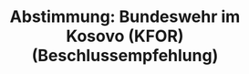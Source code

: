 ---
abstimmung:
  abstimmung: 1
  bundestagssitzung: 165
  datum: 17. Juni 2020
  legislaturperiode: 19
categories:
- Todo
data:
- title: Abstimmungsergebnis 20200617_1-data.pdf
  url: /res/2021-btw/abstimmungsergebnisse/20200617_1-data.pdf
- title: Abstimmungsergebnis 20200617_1_xls-data.xlsx
  url: /res/2021-btw/abstimmungsergebnisse/20200617_1_xls-data.xlsx
- title: Abstimmungsergebnis 20200617_1_xls-data.csv
  url: /res/2021-btw/abstimmungsergebnisse/csv/20200617_1_xls-data.csv
ergebnis:
  AfD:
    enthaltung: 0
    gesamt: 89
    ja: 0
    nein: 83
    nichtabgegeben: 6
    ungueltig: 0
  Bündnis 90/Die Grünen:
    enthaltung: 4
    gesamt: 67
    ja: 60
    nein: 2
    nichtabgegeben: 1
    ungueltig: 0
  Die Linke:
    enthaltung: 0
    gesamt: 69
    ja: 0
    nein: 64
    nichtabgegeben: 5
    ungueltig: 0
  FDP:
    enthaltung: 1
    gesamt: 80
    ja: 76
    nein: 0
    nichtabgegeben: 3
    ungueltig: 0
  cdu/csu:
    enthaltung: 0
    gesamt: 246
    ja: 234
    nein: 0
    nichtabgegeben: 12
    ungueltig: 0
  file: 20200617_1_xls-data.xlsx
  fraktionslos:
    enthaltung: 0
    gesamt: 6
    ja: 0
    nein: 3
    nichtabgegeben: 3
    ungueltig: 0
  spd:
    enthaltung: 0
    gesamt: 152
    ja: 143
    nein: 0
    nichtabgegeben: 9
    ungueltig: 0
layout: abstimmung
links:
- title: Link zu bundestag.de
  url: https://www.bundestag.de/parlament/plenum/abstimmung/abstimmung?id=675
preview: 'Deutscher Bundestag


  165. Sitzung des Deutschen Bundestages

  am Mittwoch, 17. Juni 2020


  Endgültiges Ergebnis der Namentlichen Abstimmung Nr. 1


  Beschlussempfehlung des Auswärtigen Ausschusses (3. Ausschuss)

  zu dem Antrag der Bundesregierung

  Fortsetzung der Beteiligung bewaffneter deutscher Streitkräfte an der internationalen

  Sicherheitspräsenz in Kosovo (KFOR)

  Drs. 19/19001 und 19/19587'
tags:
- Todo
title: 'Abstimmung: Bundeswehr im Kosovo (KFOR) (Beschlussempfehlung)'
---
